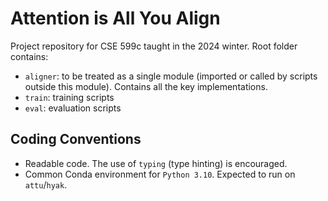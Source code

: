 # Attention is All You Align

Project repository for CSE 599c taught in the 2024 winter. 
Root folder contains:
- `aligner`: to be treated as a single module (imported or called by scripts outside this module). Contains all the key implementations.
- `train`: training scripts
- `eval`: evaluation scripts

## Coding Conventions
- Readable code. The use of `typing` (type hinting) is encouraged.
- Common Conda environment for `Python 3.10`. Expected to run on `attu`/`hyak`.
